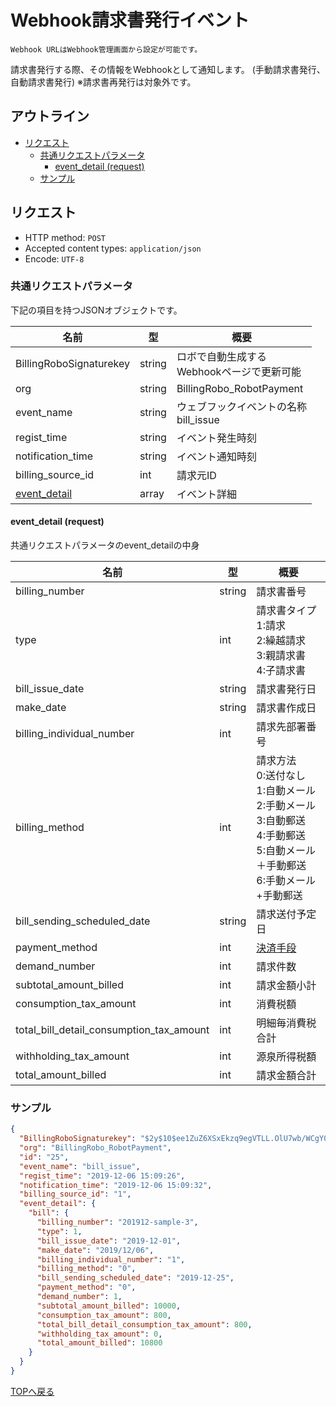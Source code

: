 # Webhook請求書発行イベント

`Webhook URLはWebhook管理画面から設定が可能です。`

請求書発行する際、その情報をWebhookとして通知します。
(手動請求書発行、自動請求書発行)
※請求書再発行は対象外です。

## アウトライン

- [リクエスト](#リクエスト)
  - [共通リクエストパラメータ](#共通リクエストパラメータ)
    - [event_detail (request)](#event_detail-request)
  - [サンプル](#サンプル)

## リクエスト
- HTTP method: `POST`
- Accepted content types: `application/json`
- Encode: `UTF-8`

### 共通リクエストパラメータ

下記の項目を持つJSONオブジェクトです。

| 名前                                  | 型        | 概要                                              |
|-------------------------------------- | --------- | ------------------------------------------------- |
| BillingRoboSignaturekey               | string    | ロボで自動生成する <br> Webhookページで更新可能   |
| org                                   | string    | BillingRobo_RobotPayment                          |
| event_name                            | string    | ウェブフックイベントの名称 <br> bill_issue        |
| regist_time                           | string    | イベント発生時刻                                  |
| notification_time                     | string    | イベント通知時刻                                  |
| billing_source_id                     | int       | 請求元ID                                          |
| [event_detail](#event_detail-request) | array     | イベント詳細                                      |


#### event_detail (request)

共通リクエストパラメータのevent_detailの中身

| 名前                                      | 型        |  概要                                         |
| ----------------------------------------- | --------- | --------------------------------------------- |
| billing_number                            | string    | 請求書番号                                    |
| type                                      | int       | 請求書タイプ<br> 1:請求 <br> 2:繰越請求 <br> 3:親請求書 <br> 4:子請求書 |
| bill_issue_date                           | string    | 請求書発行日<br>                              |
| make_date                                 | string    | 請求書作成日                                  |
| billing_individual_number                 | int       | 請求先部署番号                                |
| billing_method                            | int       | 請求方法<br> 0:送付なし <br> 1:自動メール <br> 2:手動メール <br> 3:自動郵送 <br> 4:手動郵送 <br> 5:自動メール＋手動郵送 <br> 6:手動メール+手動郵送 |
| bill_sending_scheduled_date               | string    | 請求送付予定日                                |
| payment_method                            | int       | [決済手段](../../index.md#決済手段) | 
| demand_number                             | int       | 請求件数                                      |
| subtotal_amount_billed                    | int       | 請求金額小計                                  |
| consumption_tax_amount                    | int       | 消費税額                                      |
| total_bill_detail_consumption_tax_amount  | int       | 明細毎消費税合計                              |
| withholding_tax_amount                    | int       | 源泉所得税額                                  |
| total_amount_billed                       | int       | 請求金額合計                                  |

### サンプル
```json
{
  "BillingRoboSignaturekey": "$2y$10$ee1ZuZ6XSxEkzq9egVTLL.OlU7wb/WCgY0ORQyCZpfiDnhoPH2rXu",
  "org": "BillingRobo_RobotPayment",
  "id": "25",
  "event_name": "bill_issue",
  "regist_time": "2019-12-06 15:09:26",
  "notification_time": "2019-12-06 15:09:32",
  "billing_source_id": "1",
  "event_detail": {
    "bill": {
      "billing_number": "201912-sample-3",
      "type": 1,
      "bill_issue_date": "2019-12-01",
      "make_date": "2019/12/06",
      "billing_individual_number": "1",
      "billing_method": "0",
      "bill_sending_scheduled_date": "2019-12-25",
      "payment_method": "0",
      "demand_number": 1,
      "subtotal_amount_billed": 10000,
      "consumption_tax_amount": 800,
      "total_bill_detail_consumption_tax_amount": 800,
      "withholding_tax_amount": 0,
      "total_amount_billed": 10800
    }
  }
}
```
[TOPへ戻る](../index.md)